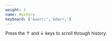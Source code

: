 ```yaml
---
weight: 1
name: History
keyboard: ['&uarr;','&darr;']
---
```

Press the &uarr; and &darr; keys to scroll through history.